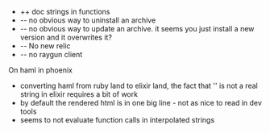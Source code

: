 
* ++ doc strings in functions
* -- no obvious way to uninstall an archive
* -- no obvious way to update an archive. it seems you just install a new version and it overwrites it?
* -- No new relic
* -- no raygun client


On haml in phoenix

* converting haml from ruby land to elixir land, the fact that '' is not a real string in elixir requires a bit of work
* by default the rendered html is in one big line - not as nice to read in dev tools
* seems to not evaluate function calls in interpolated strings

